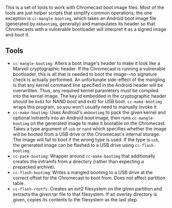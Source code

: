 This is a set of tools to work with Chromecast boot image files. Most of the
tools are just helper scripts that simplify common operations; the one exception
is `cc-mangle-bootimg`, which takes an Android boot image file (generated by
`mkbootimg`, generally) and manipulates its header so that Chromecasts with a
vulnerable bootloader will interpret it as a signed image and boot it.

Tools
------

- `cc-mangle-bootimg`: Alters a boot image's header to make it look like a
    Marvell cryptographic header. If the Chromecast is running a vulnerable
    bootloader, this is all that is needed to boot the image--no signature
    check is actually performed. An unfortunate side-effect of the mangling
    is that any kernel command line specified in the Android header will be
    overwritten. Thus, any required kernel parameters must be compiled into
    the kernel image. The key id embedded in the cryptographic header should
    be `0x02` for NAND boot and `0x82` for USB boot. `cc-make-bootimg` wraps
    this program, so you won't usually need to manually invoke it.
- `cc-make-bootimg`: Uses Android's `mkbootimg` to pack the given kernel and
    optional initramfs into an Android boot image, then runs `cc-mangle-bootimg`
    on the generated image to make it bootable on the Chromecast. Takes a type
    argument of `usb` or `nand` which specifies whether the image will be
    booted from a USB drive or the Chromecast's internal storage. The image will
    fail to boot if the wrong type is used. If the type is `usb`, the generated
    image can be flashed to a USB drive using `cc-flash-bootimg`.
- `cc-pack-bootimg`: Wrapper around `cc-make-bootimg` that additionally creates
    the initramfs from a directory (rather than expecting a prepacked archive).
- `cc-flash-bootimg`: Writes a mangled bootimg to a USB drive at the correct
    offset for the Chromecast to boot from. Does not affect partition table.
- `cc-flash-rootfs`: Creates an ext2 filesystem on the given partition and
    extracts the given tar file to that filesystem. If an overlay directory is
    given, copies its contents to the filesystem as the last step.
